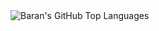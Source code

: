 <img align="left" alt="Baran's GitHub Top Languages" src="https://github-readme-stats.vercel.app/api/top-langs/?username=ifeelblue99" />
